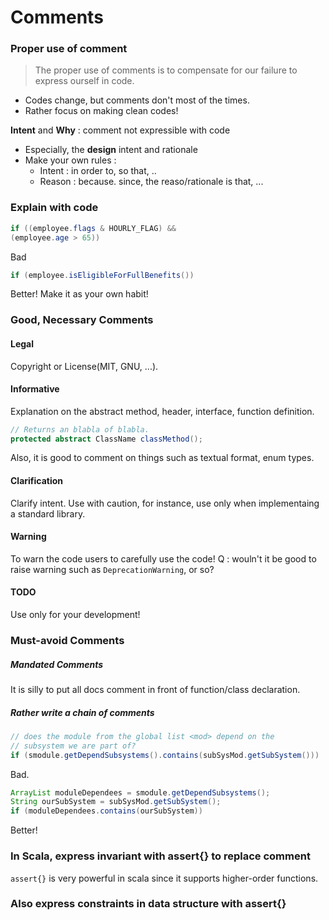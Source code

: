# Comments

### Proper use of comment
> The proper use of comments is to compensate for our failure to express ourself in code.
- Codes change, but comments don't most of the times.
- Rather focus on making clean codes!

**Intent** and **Why** : comment not expressible with code
- Especially, the **design** intent and rationale
- Make your own rules :
  - Intent : in order to, so that, ..
  - Reason : because. since, the reaso/rationale is that, ...

### Explain with code
```java
if ((employee.flags & HOURLY_FLAG) &&
(employee.age > 65))
```
Bad
```java
if (employee.isEligibleForFullBenefits())
```
Better! Make it as your own habit!

### Good, Necessary Comments

#### Legal 

Copyright or License(MIT, GNU, ...). 

#### Informative

Explanation on the abstract method, header, interface, function definition.
```java
// Returns an blabla of blabla.
protected abstract ClassName classMethod();
```
Also, it is good to comment on things such as textual format, enum types.

#### Clarification
Clarify intent. Use with caution, for instance, use only when implementaing a standard library.

#### Warning
To warn the code users to carefully use the code!
Q : wouln't it be good to raise warning such as `DeprecationWarning`, or so?

#### TODO
Use only for your development!

### Must-avoid Comments

##### Mandated Comments
It is silly to put all docs comment in front of function/class declaration.

##### Rather write a chain of comments
```java
// does the module from the global list <mod> depend on the
// subsystem we are part of?
if (smodule.getDependSubsystems().contains(subSysMod.getSubSystem()))
```
Bad.
```java
ArrayList moduleDependees = smodule.getDependSubsystems();
String ourSubSystem = subSysMod.getSubSystem();
if (moduleDependees.contains(ourSubSystem))
```
Better!

### In Scala, express invariant with assert{} to replace comment
`assert{}` is very powerful in scala since it supports higher-order functions.

### Also express constraints in data structure with assert{}
